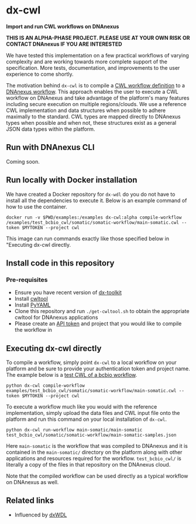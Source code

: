 # dx-cwl

**Import and run CWL workflows on DNAnexus**

**THIS IS AN ALPHA-PHASE PROJECT. PLEASE USE AT YOUR OWN RISK OR CONTACT DNAnexus IF YOU ARE INTERESTED**


We have tested this implementation on a few practical workflows of varying complexity and are working towards more complete support of the specification.  More tests, documentation, and improvements to the user experience to come shortly.

The motivation behind `dx-cwl` is to compile a [CWL workflow definition](http://www.commonwl.org/) to a [DNAnexus workflow](https://wiki.dnanexus.com/API-Specification-v1.0.0/Workflows-and-Analyses). This approach enables the user to execute a CWL workflow on DNAnexus and take advantage of the platform's many features including secure execution on multiple regions/clouds.  We use a reference CWL implementation and data structures when possible to adhere maximally to the standard.  CWL types are mapped directly to DNAnexus types when possible and when not, these structures exist as a general JSON data types within the platform.

## Run with DNAnexus CLI

Coming soon.

## Run locally with Docker installation

We have created a Docker repository for `dx-wdl` do you do not have to install all the dependencies to execute it.  Below is an example command of how to use the container.

```
docker run -v $PWD/examples:/examples dx-cwl:alpha compile-workflow /examples/test_bcbio_cwl/somatic/somatic-workflow/main-somatic.cwl --token $MYTOKEN --project cwl
```

This image can run commands exactly like those specified below in "Executing dx-cwl directly.

## Install code in this repository

### Pre-requisites

* Ensure you have recent version of [dx-toolkit](https://wiki.dnanexus.com/Downloads)
* Install [cwltool](https://github.com/common-workflow-language/cwltool)
* Install [PyYAML](https://pypi.python.org/pypi/PyYAML)
* Clone this repository and run `./get-cwltool.sh` to obtain the appropriate cwltool for DNAnexus applications
* Please create an [API token](https://wiki.dnanexus.com/UI/API-Tokens) and project that you would like to compile the workflow in

## Executing dx-cwl directly

To compile a workflow, simply point `dx-cwl` to a local workflow on your platform and be sure to provide your authentication token and project name.
The example below is a [test CWL of a bcbio workflow](https://github.com/bcbio/test_bcbio_cwl/).


```
python dx-cwl compile-workflow examples/test_bcbio_cwl/somatic/somatic-workflow/main-somatic.cwl --token $MYTOKEN --project cwl

```

To execute a workflow much like you would with the reference implementation, simply upload the data files and CWL input file onto the platform and run this command on your local installation of `dx-cwl`.

```
python dx-cwl run-workflow main-somatic/main-somatic test_bcbio_cwl/somatic/somatic-workflow/main-somatic-samples.json
```

Here `main-somatic` is the workflow that was compiled to DNAnexus and it is contained in the `main-somatic/` directory on the platform along with other applications and resources required for the workflow. `test_bcbio_cwl/` is literally a copy of the files in that repository on the DNAnexus cloud.

Note that the compiled workflow can be used directly as a typical workflow on DNAnexus as well.

## Related links

* Influenced by [dxWDL](https://github.com/dnanexus-rnd/dxWDL/)
